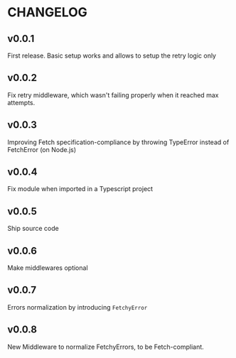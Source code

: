 CHANGELOG
=========

## v0.0.1
First release. Basic setup works and allows to setup the retry logic only

## v0.0.2
Fix retry middleware, which wasn't failing properly when it reached max attempts.

## v0.0.3
Improving Fetch specification-compliance by throwing TypeError instead of FetchError (on Node.js)

## v0.0.4
Fix module when imported in a Typescript project

## v0.0.5
Ship source code

## v0.0.6
Make middlewares optional

## v0.0.7
Errors normalization by introducing `FetchyError`

## v0.0.8
New Middleware to normalize FetchyErrors, to be Fetch-compliant.

